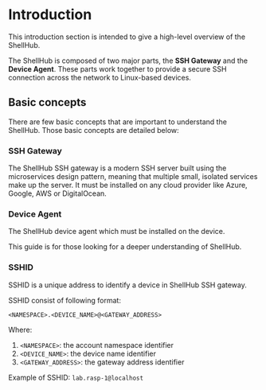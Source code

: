 # Introduction

This introduction section is intended to give a high-level overview of the ShellHub.

The ShellHub is composed of two major parts, the **SSH Gateway** and the **Device Agent**.
These parts work together to provide a secure SSH connection across the network
to Linux-based devices.

## Basic concepts

There are few basic concepts that are important to understand the ShellHub.
Those basic concepts are detailed below:

### SSH Gateway

The ShellHub SSH gateway is a modern SSH server built using the microservices
design pattern, meaning that multiple small, isolated services make up the server.
It must be installed on any cloud provider like Azure, Google, AWS or DigitalOcean.

### Device Agent

The ShellHub device agent which must be installed on the device.

This guide is for those looking for a deeper understanding of ShellHub.

### SSHID

SSHID is a unique address to identify a device in ShellHub SSH gateway.

SSHID consist of following format:

    <NAMESPACE>.<DEVICE_NAME>@<GATEWAY_ADDRESS>

Where:

1. `<NAMESPACE>`: the account namespace identifier
2. `<DEVICE_NAME>`: the device name identifier
3. `<GATEWAY_ADDRESS>`: the gateway address identifier

Example of SSHID: `lab.rasp-1@localhost`
